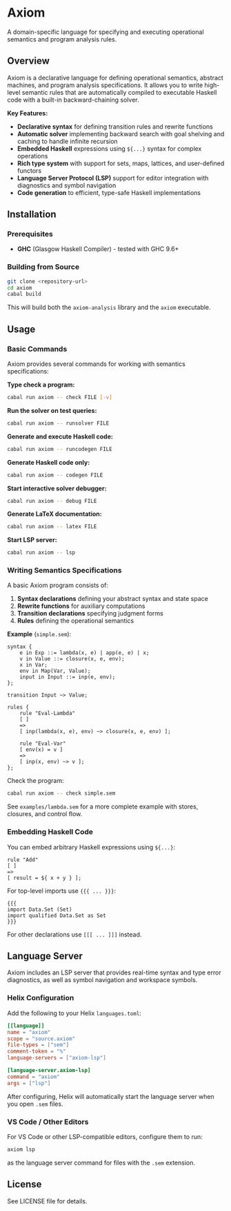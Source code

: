 # Axiom

A domain-specific language for specifying and executing operational semantics and program analysis rules.

## Overview

Axiom is a declarative language for defining operational semantics, abstract machines, and program analysis specifications. It allows you to write high-level semantic rules that are automatically compiled to executable Haskell code with a built-in backward-chaining solver.

**Key Features:**
- **Declarative syntax** for defining transition rules and rewrite functions
- **Automatic solver** implementing backward search with goal shelving and caching to handle infinite recursion
- **Embedded Haskell** expressions using `${...}` syntax for complex operations
- **Rich type system** with support for sets, maps, lattices, and user-defined functors
- **Language Server Protocol (LSP)** support for editor integration with diagnostics and symbol navigation
- **Code generation** to efficient, type-safe Haskell implementations

## Installation

### Prerequisites

- **GHC** (Glasgow Haskell Compiler) - tested with GHC 9.6+

### Building from Source

```bash
git clone <repository-url>
cd axiom
cabal build
```

This will build both the `axiom-analysis` library and the `axiom` executable.

## Usage

### Basic Commands

Axiom provides several commands for working with semantics specifications:

**Type check a program:**
```bash
cabal run axiom -- check FILE [-v]
```

**Run the solver on test queries:**
```bash
cabal run axiom -- runsolver FILE
```

**Generate and execute Haskell code:**
```bash
cabal run axiom -- runcodegen FILE
```

**Generate Haskell code only:**
```bash
cabal run axiom -- codegen FILE
```

**Start interactive solver debugger:**
```bash
cabal run axiom -- debug FILE
```

**Generate LaTeX documentation:**
```bash
cabal run axiom -- latex FILE
```

**Start LSP server:**
```bash
cabal run axiom -- lsp
```

### Writing Semantics Specifications

A basic Axiom program consists of:

1. **Syntax declarations** defining your abstract syntax and state space
2. **Rewrite functions** for auxiliary computations
3. **Transition declarations** specifying judgment forms
4. **Rules** defining the operational semantics

**Example** (`simple.sem`):

```
syntax {
    e in Exp ::= lambda(x, e) | app(e, e) | x;
    v in Value ::= closure(x, e, env);
    x in Var;
    env in Map(Var, Value);
    input in Input ::= inp(e, env);
};

transition Input ~> Value;

rules {
    rule "Eval-Lambda"
    [ ]
    =>
    [ inp(lambda(x, e), env) ~> closure(x, e, env) ];

    rule "Eval-Var"
    [ env(x) = v ]
    =>
    [ inp(x, env) ~> v ];
};
```

Check the program:
```bash
cabal run axiom -- check simple.sem
```

See `examples/lambda.sem` for a more complete example with stores, closures, and control flow.

### Embedding Haskell Code

You can embed arbitrary Haskell expressions using `${...}`:

```
rule "Add"
[ ]
=>
[ result = ${ x + y } ];
```

For top-level imports use `{{{ ... }}}`:

```
{{{
import Data.Set (Set)
import qualified Data.Set as Set
}}}
```

For other declarations use `[[[ ... ]]]` instead.

## Language Server

Axiom includes an LSP server that provides real-time syntax and type error
diagnostics, as well as symbol navigation and workspace symbols.

### Helix Configuration

Add the following to your Helix `languages.toml`:

```toml
[[language]]
name = "axiom"
scope = "source.axiom"
file-types = ["sem"]
comment-token = "%"
language-servers = ["axiom-lsp"]

[language-server.axiom-lsp]
command = "axiom"
args = ["lsp"]
```

After configuring, Helix will automatically start the language server when you open `.sem` files.

### VS Code / Other Editors

For VS Code or other LSP-compatible editors, configure them to run:

```bash
axiom lsp
```

as the language server command for files with the `.sem` extension.

## License

See LICENSE file for details.
